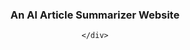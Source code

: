 

  <h3 align="center">An AI Article Summarizer Website</h3>

   <div align="center">
    
    </div>
</div>

